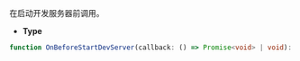在启动开发服务器前调用。

- **Type**

```ts
function OnBeforeStartDevServer(callback: () => Promise<void> | void): void;
```
